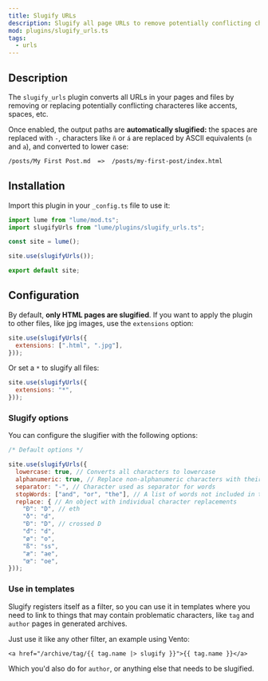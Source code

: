 ```yaml
---
title: Slugify URLs
description: Slugify all page URLs to remove potentially conflicting characters
mod: plugins/slugify_urls.ts
tags:
  - urls
---
```


## Description

The `slugify_urls` plugin converts all URLs in your pages and files by removing
or replacing potentially conflicting characteres like accents, spaces, etc.

Once enabled, the output paths are **automatically slugified:** the spaces are
replaced with `-`, characters like `ñ` or `á` are replaced by ASCII equivalents
(`n` and `a`), and converted to lower case:

```txt
/posts/My First Post.md  =>  /posts/my-first-post/index.html
```

## Installation

Import this plugin in your `_config.ts` file to use it:

```js
import lume from "lume/mod.ts";
import slugifyUrls from "lume/plugins/slugify_urls.ts";

const site = lume();

site.use(slugifyUrls());

export default site;
```

## Configuration

By default, **only HTML pages are slugified**. If you want to apply the plugin
to other files, like jpg images, use the `extensions` option:

```js
site.use(slugifyUrls({
  extensions: [".html", ".jpg"],
}));
```

Or set a `*` to slugify all files:

```js
site.use(slugifyUrls({
  extensions: "*",
}));
```

### Slugify options

You can configure the slugifier with the following options:

```js
/* Default options */

site.use(slugifyUrls({
  lowercase: true, // Converts all characters to lowercase
  alphanumeric: true, // Replace non-alphanumeric characters with their equivalent. Example: ñ to n.
  separator: "-", // Character used as separator for words
  stopWords: ["and", "or", "the"], // A list of words not included in the slug
  replace: { // An object with individual character replacements
    "Ð": "D", // eth
    "ð": "d",
    "Đ": "D", // crossed D
    "đ": "d",
    "ø": "o",
    "ß": "ss",
    "æ": "ae",
    "œ": "oe",
}));
```

### Use in templates

Slugify registers itself as a filter, so you can use it in templates where you
need to link to things that may contain problematic characters, like `tag` and
`author` pages in generated archives.

Just use it like any other filter, an example using Vento:

```vento
<a href="/archive/tag/{{ tag.name |> slugify }}">{{ tag.name }}</a>
```

Which you'd also do for `author`, or anything else that needs to be slugified.

